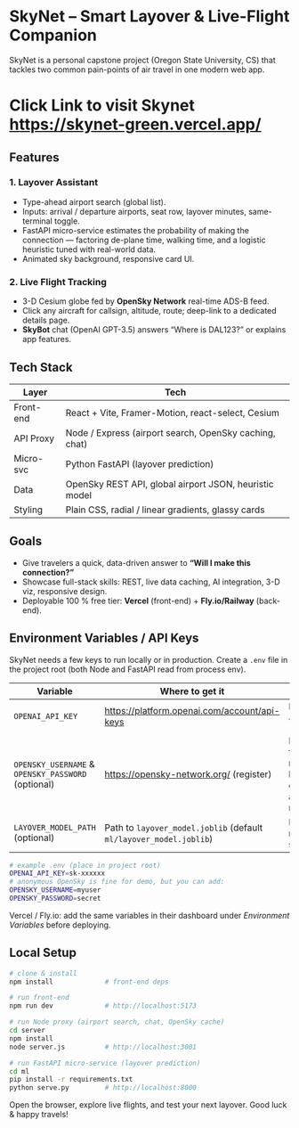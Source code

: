 # SkyNet – Smart Layover & Live-Flight Companion

SkyNet is a personal capstone project (Oregon State University, CS) that tackles two common pain-points of air travel in one modern web app.

# Click Link to visit Skynet https://skynet-green.vercel.app/ #

## Features

### 1. Layover Assistant

- Type-ahead airport search (global list).
- Inputs: arrival / departure airports, seat row, layover minutes, same-terminal toggle.
- FastAPI micro-service estimates the probability of making the connection — factoring de-plane time, walking time, and a logistic heuristic tuned with real-world data.
- Animated sky background, responsive card UI.

### 2. Live Flight Tracking

- 3-D Cesium globe fed by **OpenSky Network** real-time ADS-B feed.
- Click any aircraft for callsign, altitude, route; deep-link to a dedicated details page.
- **SkyBot** chat (OpenAI GPT-3.5) answers “Where is DAL123?” or explains app features.

## Tech Stack

| Layer     | Tech                                                   |
| --------- | ------------------------------------------------------ |
| Front-end | React + Vite, Framer-Motion, react-select, Cesium      |
| API Proxy | Node / Express (airport search, OpenSky caching, chat) |
| Micro-svc | Python FastAPI (layover prediction)                    |
| Data      | OpenSky REST API, global airport JSON, heuristic model |
| Styling   | Plain CSS, radial / linear gradients, glassy cards     |

## Goals

- Give travelers a quick, data-driven answer to **“Will I make this connection?”**
- Showcase full-stack skills: REST, live data caching, AI integration, 3-D viz, responsive design.
- Deployable 100 % free tier: **Vercel** (front-end) + **Fly.io/Railway** (back-end).

## Environment Variables / API Keys

SkyNet needs a few keys to run locally or in production. Create a `.env` file in the project root (both Node and FastAPI read from process env).

| Variable                                           | Where to get it                                                    | Used by                                                          |
| -------------------------------------------------- | ------------------------------------------------------------------ | ---------------------------------------------------------------- |
| `OPENAI_API_KEY`                                   | https://platform.openai.com/account/api-keys                       | Express `/api/chat` (SkyBot)                                     |
| `OPENSKY_USERNAME` & `OPENSKY_PASSWORD` (optional) | https://opensky-network.org/ (register)                            | Node proxy for higher rate-limit; leave empty for anonymous mode |
| `LAYOVER_MODEL_PATH` (optional)                    | Path to `layover_model.joblib` (default `ml/layover_model.joblib`) | FastAPI micro-service                                            |

```bash
# example .env (place in project root)
OPENAI_API_KEY=sk-xxxxxx
# anonymous OpenSky is fine for demo, but you can add:
OPENSKY_USERNAME=myuser
OPENSKY_PASSWORD=secret
```

Vercel / Fly.io: add the same variables in their dashboard under _Environment Variables_ before deploying.

## Local Setup

```bash
# clone & install
npm install             # front-end deps

# run front-end
npm run dev             # http://localhost:5173

# run Node proxy (airport search, chat, OpenSky cache)
cd server
npm install
node server.js          # http://localhost:3001

# run FastAPI micro-service (layover prediction)
cd ml
pip install -r requirements.txt
python serve.py         # http://localhost:8000
```

Open the browser, explore live flights, and test your next layover. Good luck & happy travels!

